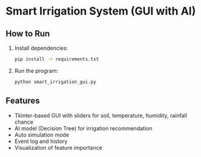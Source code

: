# Smart Irrigation System (GUI with AI)

## How to Run
1. Install dependencies:
   ```bash
   pip install -r requirements.txt
   ```

2. Run the program:
   ```bash
   python smart_irrigation_gui.py
   ```

## Features
- Tkinter-based GUI with sliders for soil, temperature, humidity, rainfall chance
- AI model (Decision Tree) for irrigation recommendation
- Auto simulation mode
- Event log and history
- Visualization of feature importance
